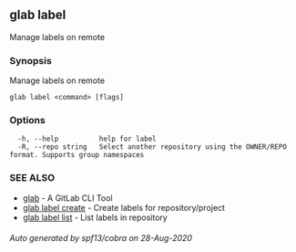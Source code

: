 ## glab label

Manage labels on remote

### Synopsis

Manage labels on remote

```
glab label <command> [flags]
```

### Options

```
  -h, --help          help for label
  -R, --repo string   Select another repository using the OWNER/REPO format. Supports group namespaces
```

### SEE ALSO

* [glab](glab.md)	 - A GitLab CLI Tool
* [glab label create](glab_label_create.md)	 - Create labels for repository/project
* [glab label list](glab_label_list.md)	 - List labels in repository

###### Auto generated by spf13/cobra on 28-Aug-2020
